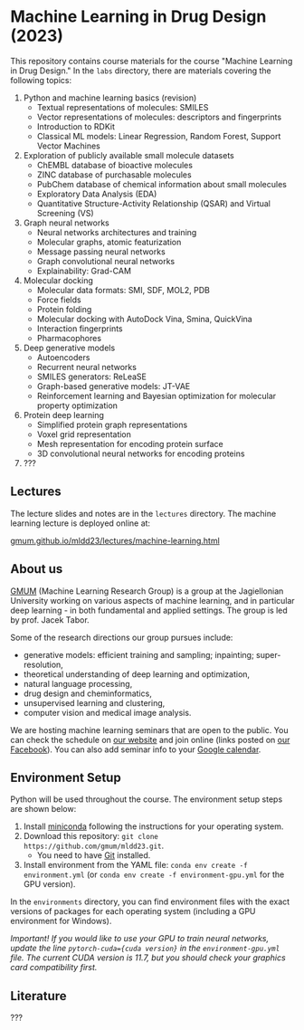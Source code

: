# Machine Learning in Drug Design (2023)

This repository contains course materials for the course "Machine Learning in Drug Design." In the `labs` directory, there are materials covering the following topics:

1. Python and machine learning basics (revision)
    - Textual representations of molecules: SMILES
    - Vector representations of molecules: descriptors and fingerprints
    - Introduction to RDKit
    - Classical ML models: Linear Regression, Random Forest, Support Vector Machines
2. Exploration of publicly available small molecule datasets
    - ChEMBL database of bioactive molecules
    - ZINC database of purchasable molecules
    - PubChem database of chemical information about small molecules
    - Exploratory Data Analysis (EDA)
    - Quantitative Structure-Activity Relationship (QSAR) and Virtual Screening (VS)
3. Graph neural networks
    - Neural networks architectures and training
    - Molecular graphs, atomic featurization
    - Message passing neural networks
    - Graph convolutional neural networks
    - Explainability: Grad-CAM
4. Molecular docking
    - Molecular data formats: SMI, SDF, MOL2, PDB
    - Force fields
    - Protein folding
    - Molecular docking with AutoDock Vina, Smina, QuickVina
    - Interaction fingerprints
    - Pharmacophores
5. Deep generative models
    - Autoencoders
    - Recurrent neural networks
    - SMILES generators: ReLeaSE
    - Graph-based generative models: JT-VAE
    - Reinforcement learning and Bayesian optimization for molecular property optimization
6. Protein deep learning
    - Simplified protein graph representations
    - Voxel grid representation
    - Mesh representation for encoding protein surface
    - 3D convolutional neural networks for encoding proteins
7. ???

## Lectures

The lecture slides and notes are in the `lectures` directory.
The machine learning lecture is deployed online at:

[gmum.github.io/mldd23/lectures/machine-learning.html](https://gmum.github.io/mldd23/lectures/machine-learning.html#/)

## About us

[GMUM](https://gmum.net/) (Machine Learning Research Group) is a group at the Jagiellonian University working on various aspects of machine learning, and in particular deep learning - in both fundamental and applied settings. The group is led by prof. Jacek Tabor.

Some of the research directions our group pursues include:
- generative models: efficient training and sampling; inpainting; super-resolution,
- theoretical understanding of deep learning and optimization,
- natural language processing,
- drug design and cheminformatics,
- unsupervised learning and clustering,
- computer vision and medical image analysis.

We are hosting machine learning seminars that are open to the public. You can check the schedule on [our website](https://gmum.net/seminars.html) and join online (links posted on [our Facebook](http://facebook.com/gmum.net)).
You can also add seminar info to your [Google calendar](https://calendar.google.com/calendar/u/0?cid=ZDJjcTFudnU0Y2UxNXNnODltdDc4Y3BtcTBAZ3JvdXAuY2FsZW5kYXIuZ29vZ2xlLmNvbQ).

## Environment Setup

Python will be used throughout the course. The environment setup steps are shown below:

1. Install [miniconda](https://docs.conda.io/en/latest/miniconda.html) following the instructions for your operating system.
2. Download this repository: `git clone https://github.com/gmum/mldd23.git`.
   - You need to have [Git](https://git-scm.com/) installed.
3. Install environment from the YAML file: `conda env create -f environment.yml` (or `conda env create -f environment-gpu.yml` for the GPU version).

In the `environments` directory, you can find environment files with the exact versions of packages for each operating system (including a GPU environment for Windows).

_Important! If you would like to use your GPU to train neural networks, update the line `pytorch-cuda={cuda version}` in the `environment-gpu.yml` file. The current CUDA version is 11.7, but you should check your graphics card compatibility first._

## Literature

???